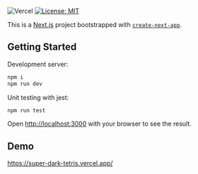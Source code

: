 ![Vercel](https://therealsujitk-vercel-badge.vercel.app/?app=super-dark-tetris)
[![License: MIT](https://img.shields.io/badge/License-MIT-yellow.svg)](https://opensource.org/licenses/MIT)

This is a [Next.js](https://nextjs.org/) project bootstrapped with [`create-next-app`](https://github.com/vercel/next.js/tree/canary/packages/create-next-app).

## Getting Started

Development server:

```bash
npm i
npm run dev
```

Unit testing with jest:
```bash
npm run test
```

Open [http://localhost:3000](http://localhost:3000) with your browser to see the result.

## Demo
https://super-dark-tetris.vercel.app/

